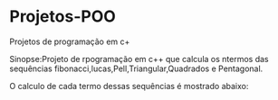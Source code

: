 # Projetos-POO
Projetos de programação em c+


Sinopse:Projeto de rpogramação em c++ que calcula os ntermos das sequências  fibonacci,lucas,Pell,Triangular,Quadrados e Pentagonal.

O calculo de cada termo dessas sequências é mostrado abaixo:
